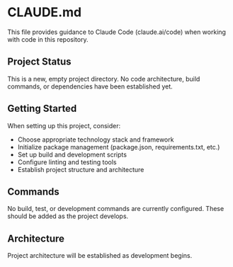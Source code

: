 # CLAUDE.md

This file provides guidance to Claude Code (claude.ai/code) when working with code in this repository.

## Project Status

This is a new, empty project directory. No code architecture, build commands, or dependencies have been established yet.

## Getting Started

When setting up this project, consider:
- Choose appropriate technology stack and framework
- Initialize package management (package.json, requirements.txt, etc.)
- Set up build and development scripts
- Configure linting and testing tools
- Establish project structure and architecture

## Commands

No build, test, or development commands are currently configured. These should be added as the project develops.

## Architecture

Project architecture will be established as development begins.
